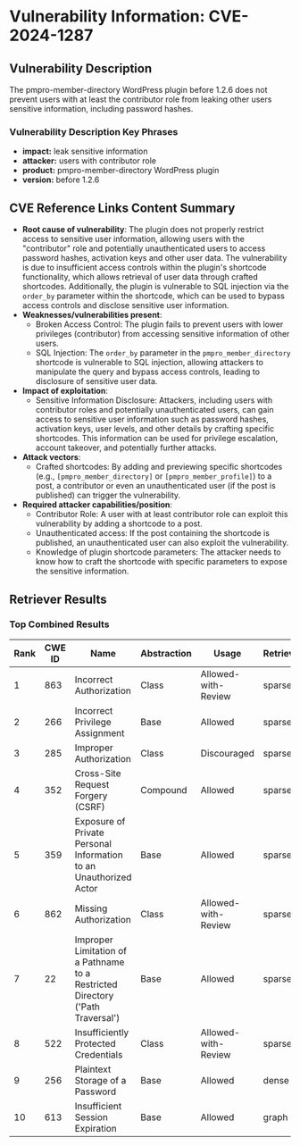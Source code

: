 # Vulnerability Information: CVE-2024-1287

## Vulnerability Description
The pmpro-member-directory WordPress plugin before 1.2.6 does not prevent users with at least the contributor role from leaking other users sensitive information, including password hashes.

### Vulnerability Description Key Phrases
- **impact:** leak sensitive information
- **attacker:** users with contributor role
- **product:** pmpro-member-directory WordPress plugin
- **version:** before 1.2.6

## CVE Reference Links Content Summary
- **Root cause of vulnerability**: The plugin does not properly restrict access to sensitive user information, allowing users with the "contributor" role and potentially unauthenticated users to access password hashes, activation keys and other user data. The vulnerability is due to insufficient access controls within the plugin's shortcode functionality, which allows retrieval of user data through crafted shortcodes. Additionally, the plugin is vulnerable to SQL injection via the `order_by` parameter within the shortcode, which can be used to bypass access controls and disclose sensitive user information.
- **Weaknesses/vulnerabilities present**:
    - Broken Access Control: The plugin fails to prevent users with lower privileges (contributor) from accessing sensitive information of other users.
    - SQL Injection: The `order_by` parameter in the `pmpro_member_directory` shortcode is vulnerable to SQL injection, allowing attackers to manipulate the query and bypass access controls, leading to disclosure of sensitive user data.
- **Impact of exploitation**:
    - Sensitive Information Disclosure: Attackers, including users with contributor roles and potentially unauthenticated users, can gain access to sensitive user information such as password hashes, activation keys, user levels, and other details by crafting specific shortcodes. This information can be used for privilege escalation, account takeover, and potentially further attacks.
- **Attack vectors**:
    - Crafted shortcodes: By adding and previewing specific shortcodes (e.g., `[pmpro_member_directory]` or `[pmpro_member_profile]`) to a post, a contributor or even an unauthenticated user (if the post is published) can trigger the vulnerability.
- **Required attacker capabilities/position**:
    - Contributor Role: A user with at least contributor role can exploit this vulnerability by adding a shortcode to a post.
    - Unauthenticated access: If the post containing the shortcode is published, an unauthenticated user can also exploit the vulnerability.
    - Knowledge of plugin shortcode parameters: The attacker needs to know how to craft the shortcode with specific parameters to expose the sensitive information.

## Retriever Results

### Top Combined Results

| Rank | CWE ID | Name | Abstraction | Usage  | Retrievers | Individual Scores |
|------|--------|------|-------------|-------|------------|-------------------|
| 1 | 863 | Incorrect Authorization | Class | Allowed-with-Review | sparse | 0.052 |
| 2 | 266 | Incorrect Privilege Assignment | Base | Allowed | sparse | 0.052 |
| 3 | 285 | Improper Authorization | Class | Discouraged | sparse | 0.051 |
| 4 | 352 | Cross-Site Request Forgery (CSRF) | Compound | Allowed | sparse | 0.050 |
| 5 | 359 | Exposure of Private Personal Information to an Unauthorized Actor | Base | Allowed | sparse | 0.048 |
| 6 | 862 | Missing Authorization | Class | Allowed-with-Review | sparse | 0.047 |
| 7 | 22 | Improper Limitation of a Pathname to a Restricted Directory ('Path Traversal') | Base | Allowed | sparse | 0.047 |
| 8 | 522 | Insufficiently Protected Credentials | Class | Allowed-with-Review | sparse | 0.047 |
| 9 | 256 | Plaintext Storage of a Password | Base | Allowed | dense | 0.426 |
| 10 | 613 | Insufficient Session Expiration | Base | Allowed | graph | 0.002 |

